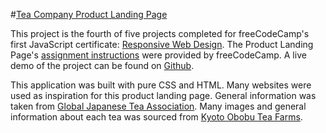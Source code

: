 #[Tea Company Product Landing Page](https://www.freecodecamp.org/learn/2022/responsive-web-design/build-a-product-landing-page-project/build-a-product-landing-page)

This project is the fourth of five projects completed for freeCodeCamp's first JavaScript certificate: [Responsive Web Design](https://www.freecodecamp.org/learn/responsive-web-design/). The Product Landing Page's [assignment instructions](https://www.freecodecamp.org/learn/2022/responsive-web-design/build-a-product-landing-page-project/build-a-product-landing-page) were provided by freeCodeCamp. A live demo of the project can be found on [Github](https://john-albright.github.io/tea-company-product-landing-page). 

This application was built with pure CSS and HTML. Many websites were used as inspiration for this product landing page. General information was taken from [Global Japanese Tea Association](https://gjtea.org/info/japanese-tea-information/japanese-tea-growing-regions/). Many images and general information about each tea was sourced from [Kyoto Obobu Tea Farms](https://obubutea.com/).
